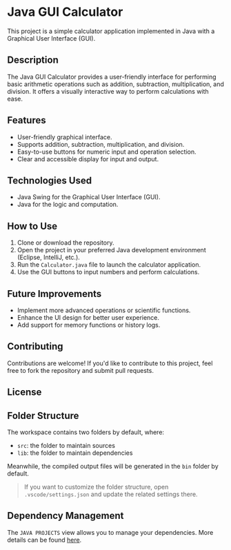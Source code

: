 # Java GUI Calculator

This project is a simple calculator application implemented in Java with a Graphical User Interface (GUI).

## Description

The Java GUI Calculator provides a user-friendly interface for performing basic arithmetic operations such as addition, subtraction, multiplication, and division. It offers a visually interactive way to perform calculations with ease.

## Features

- User-friendly graphical interface.
- Supports addition, subtraction, multiplication, and division.
- Easy-to-use buttons for numeric input and operation selection.
- Clear and accessible display for input and output.

## Technologies Used

- Java Swing for the Graphical User Interface (GUI).
- Java for the logic and computation.

## How to Use

1. Clone or download the repository.
2. Open the project in your preferred Java development environment (Eclipse, IntelliJ, etc.).
3. Run the `Calculator.java` file to launch the calculator application.
4. Use the GUI buttons to input numbers and perform calculations.


## Future Improvements

- Implement more advanced operations or scientific functions.
- Enhance the UI design for better user experience.
- Add support for memory functions or history logs.

## Contributing

Contributions are welcome! If you'd like to contribute to this project, feel free to fork the repository and submit pull requests.

## License


## Folder Structure

The workspace contains two folders by default, where:

- `src`: the folder to maintain sources
- `lib`: the folder to maintain dependencies

Meanwhile, the compiled output files will be generated in the `bin` folder by default.

> If you want to customize the folder structure, open `.vscode/settings.json` and update the related settings there.

## Dependency Management

The `JAVA PROJECTS` view allows you to manage your dependencies. More details can be found [here](https://github.com/microsoft/vscode-java-dependency#manage-dependencies).
